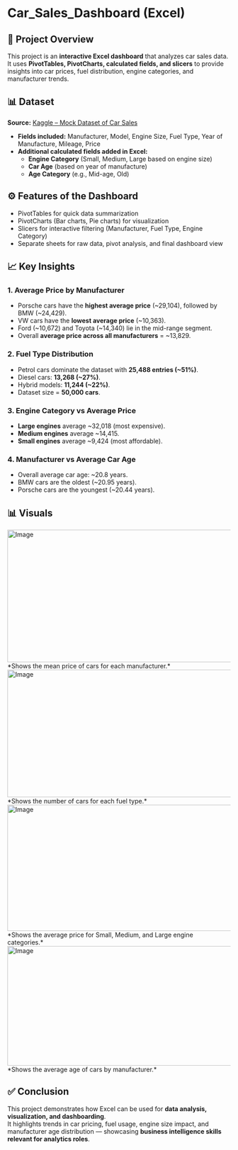 # Car_Sales_Dashboard (Excel)

## 📌 Project Overview
This project is an **interactive Excel dashboard** that analyzes car sales data.  
It uses **PivotTables, PivotCharts, calculated fields, and slicers** to provide insights into car prices, fuel distribution, engine categories, and manufacturer trends.  

## 📊 Dataset 
**Source:** [Kaggle – Mock Dataset of Car Sales](https://www.kaggle.com/datasets/msnbehdani/mock-dataset-of-second-hand-car-sales)  
- **Fields included:** Manufacturer, Model, Engine Size, Fuel Type, Year of Manufacture, Mileage, Price  
- **Additional calculated fields added in Excel:**
  - **Engine Category** (Small, Medium, Large based on engine size)   
  - **Car Age** (based on year of manufacture)
  - **Age Category** (e.g., Mid-age, Old)

## ⚙️ Features of the Dashboard
- PivotTables for quick data summarization  
- PivotCharts (Bar charts, Pie charts) for visualization  
- Slicers for interactive filtering (Manufacturer, Fuel Type, Engine Category)  
- Separate sheets for raw data, pivot analysis, and final dashboard view  

## 📈 Key Insights 

### 1. Average Price by Manufacturer
- Porsche cars have the **highest average price** (~29,104), followed by BMW (~24,429).  
- VW cars have the **lowest average price** (~10,363).  
- Ford (~10,672) and Toyota (~14,340) lie in the mid-range segment.  
- Overall **average price across all manufacturers** = ~13,829.  

### 2. Fuel Type Distribution
- Petrol cars dominate the dataset with **25,488 entries (~51%)**.  
- Diesel cars: **13,268 (~27%)**.  
- Hybrid models: **11,244 (~22%)**.  
- Dataset size = **50,000 cars**.  

### 3. Engine Category vs Average Price
- **Large engines** average ~32,018 (most expensive).  
- **Medium engines** average ~14,415.  
- **Small engines** average ~9,424 (most affordable).  

### 4. Manufacturer vs Average Car Age
- Overall average car age: ~20.8 years.  
- BMW cars are the oldest (~20.95 years).  
- Porsche cars are the youngest (~20.44 years).  

## 📊 Visuals  
<img width="507" height="299" alt="Image" src="https://github.com/user-attachments/assets/47998403-3223-49b6-a64a-f3fa83c7073a" />
*Shows the mean price of cars for each manufacturer.*

<img width="551" height="288" alt="Image" src="https://github.com/user-attachments/assets/8da21a40-53ea-42dc-8aa7-707820a032c4" />
*Shows the number of cars for each fuel type.*

<img width="519" height="285" alt="Image" src="https://github.com/user-attachments/assets/62e441b8-3c64-4cf9-804f-cdee87381353" />
*Shows the average price for Small, Medium, and Large engine categories.*

<img width="564" height="270" alt="Image" src="https://github.com/user-attachments/assets/335e9b2e-4891-4db1-a332-2b6d5afa1a76" />
*Shows the average age of cars by manufacturer.*

## ✅ Conclusion
This project demonstrates how Excel can be used for **data analysis, visualization, and dashboarding**.  
It highlights trends in car pricing, fuel usage, engine size impact, and manufacturer age distribution — showcasing **business intelligence skills relevant for analytics roles**.
